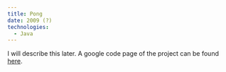 ```yaml
---
title: Pong
date: 2009 (?)
technologies:
  - Java
---
```

I will describe this later. A google code page of the project can be
found <a href="http://code.google.com/p/classic-pong/" target="_blank">here</a>.
